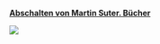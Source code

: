 [**Abschalten von Martin Suter. Bücher**](https://www.orellfuessli.ch/shop/home/artikeldetails/ID37439518.html)

![](50B156C4-21C1-4642-B885-83BC95F68E1A.jpeg)